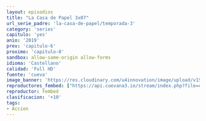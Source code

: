 ```yaml
---
layout: episodios
title: "La Casa de Papel 3x07"
url_serie_padre: 'la-casa-de-papel/temporada-3'
category: 'series'
capitulo: 'yes'
anio: '2019'
prev: 'capitulo-6'
proximo: 'capitulo-8'
sandbox: allow-same-origin allow-forms
idioma: 'Castellano'
calidad: 'Full HD'
fuente: 'cueva'
image_banner: 'https://res.cloudinary.com/u4innovation/image/upload/v1563567323/casa3-banner-min_yqqryd.jpg'
reproductores_fembed: ["https://api.cuevana3.io/stream/index.php?file=ek5lbm9xYWNrS0xYMTZLa2xNbkdvY3ZTb3BtZng4TGp6ZFpobGFMUGtPSFQxYWFYWU1QUDFORGNwcVpnbEplc2xaTnJZSlRTMGViVTBxZGdsdEhPb3RqWGFXWnBtcFNsbHNLR2gzV3l3THVvd29aaVpzR21vNXZDaFhlSndaU2gwZE5uVmFuRHpkekkwbmVYcHNiR3JaV1lhMlZwbTVTbmw1dHlvcUxWMWRMWTNLT1hjTlhHNWMzSQ","Castellano","https://jplayer.club/v/4mgy3fzl1q4y8ye","Castellano","https://www.seriemega.site/v/lyg7lcnddr-gzw6","Castellano"]
reproductor: fembed
clasificacion: '+10'
tags:
- Accion
---
```












